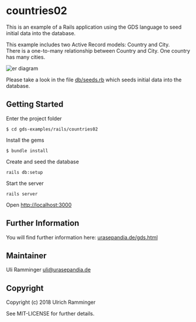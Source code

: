 # countries02

This is an example of a Rails application using the GDS language to seed initial data into the database.

This example includes two Active Record models: Country and City.  
There is a one-to-many relationship between Country and City. One country has many cities. 

![er diagram](https://github.com/uliramminger/gds-examples/blob/master/rails/countries02/erd-diagram.svg)

Please take a look in the file [db/seeds.rb](https://github.com/uliramminger/gds-examples/blob/master/rails/countries02/db/seeds.rb)
which seeds initial data into the database.

## Getting Started

Enter the project folder
~~~
$ cd gds-examples/rails/countries02
~~~

Install the gems
~~~
$ bundle install
~~~

Create and seed the database
~~~
rails db:setup
~~~

Start the server
~~~
rails server
~~~

Open [http://localhost:3000](http://localhost:3000)

## Further Information

You will find further information here:  [urasepandia.de/gds.html](https://urasepandia.de/gds.html)

## Maintainer

Uli Ramminger <uli@urasepandia.de>

## Copyright

Copyright (c) 2018 Ulrich Ramminger

See MIT-LICENSE for further details.
